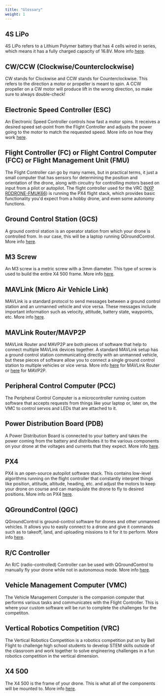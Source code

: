 ```yaml
---
title: "Glossary"
weight: 1
---
```


## 4S LiPo

4S LiPo refers to a Lithium Polymer battery that has 4 cells wired in series,
which means it has a fully charged capacity of 16.8V.
More info [here](https://rogershobbycenter.com/lipoguide).

## CW/CCW (Clockwise/Counterclockwise)

CW stands for Clockwise and CCW stands for Counterclockwise.
This refers to the direction a motor or propeller is meant to spin.
A CCW propeller on a CW motor will produce lift in the wrong direction,
so make sure to always double-check!

## Electronic Speed Controller (ESC)

An Electronic Speed Controller controls how fast a motor spins.
It receives a desired speed set-point from the Flight Controller and
adjusts the power going to the motor to match the requested speed.
More info on how they work [here](https://howtomechatronics.com/how-it-works/how-brushless-motor-and-esc-work/).

## Flight Controller (FC) or Flight Control Computer (FCC) or Flight Management Unit (FMU)

The Flight Controller can go by many names, but in practical terms, it just a
small computer that has sensors for determining the position and orientation of
the drone, along with circuitry for controlling motors based on input from a pilot
or autopilot. The flight controller used for the VRC
([NXP RDDRONE-FMUK66](https://www.nxp.com/design/designs/px4-robotic-drone-flight-management-unit-fmu-rddrone-fmuk66:RDDRONE-FMUK66))
is running the PX4 flight stack, which provides basic functionality you'd expect
from a hobby drone, and even some autonomy functions.

## Ground Control Station (GCS)

A ground control station is an operator station from which your drone
is controlled from. In our case, this will be a laptop running QGroundControl.
More info [here](https://en.wikipedia.org/wiki/UAV_ground_control_station).

## M3 Screw

An M3 screw is a metric screw with a 3mm diameter.
This type of screw is used to build the entire X4 500 frame.
More info [here](https://www.fastenermart.com/understanding-metric-fasteners.html).

## MAVLink (Micro Air Vehicle Link)

MAVLink is a standard protocol to send messages between a ground control station
and an unmanned vehicle and vice versa. These messages include important information
such as velocity, attitude, battery state, waypoints, etc.
More info [here](https://en.wikipedia.org/wiki/MAVLink).

## MAVLink Router/MAVP2P

MAVLink Router and MAVP2P are both pieces of software that help to connect multiple
MAVLink devices together. A standard MAVLink setup has a ground control station
communicating directly with an unmanned vehicle, but these pieces of software allow
you to connect a single ground control station to multiple vehicles or vice versa.
More info [here](https://github.com/mavlink-router/mavlink-router) for MAVLink Router
or [here](https://github.com/aler9/mavp2p) for MAVP2P.

## Peripheral Control Computer (PCC)

The Peripheral Control Computer is a microcontroller running custom software that
accepts requests from things like your laptop or, later on, the VMC to control
servos and LEDs that are attached to it.

## Power Distribution Board (PDB)

A Power Distribution Board is connected to your battery and takes the power coming
from the battery and distributes it to the various components on your drone at the
voltages and currents that they expect.
More info [here](https://dronenodes.com/pdb-power-distribution-board/).

## PX4

PX4 is an open-source autopilot software stack. This contains low-level algorithms
running on the flight controller that constantly interpret things like position,
attitude, altitude, heading, etc. and adjust the motors to keep your drone on
course and can manipulate the drone to fly to desired positions.
More info on PX4 [here](https://px4.io/).

## QGroundControl (QGC)

QGroundControl is ground-control software for drones and other unmanned vehicles.
It allows you to easily connect to a drone and give it commands such as to takeoff,
land, and uploading missions to it for it to perform.
More info [here](http://qgroundcontrol.com/).

## R/C Controller

An R/C (radio-controlled) Controller can be used with QGroundControl to manually
fly your drone while not in autonomous mode.
More info [here](https://docs.qgroundcontrol.com/master/en/SetupView/Radio.html).

## Vehicle Management Computer (VMC)

The Vehicle Management Computer is the companion computer that performs various
tasks and communicates with the Flight Controller. This is where your custom software
will be run to complete the challenges for the competiton.

## Vertical Robotics Competition (VRC)

The Vertical Robotics Competition is a robotics competition put on by Bell Flight
to challenge high school students to develop STEM skills outside of the classroom
and work together to solve engineering challenges in a fun robotics competition
in the vertical dimension.

## X4 500

The X4 500 is the frame of your drone. This is what all of the components will
be mounted to.
More info [here](https://www.amazon.com/dp/B087LT81C8/).
